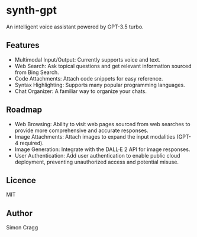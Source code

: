 # synth-gpt

An intelligent voice assistant powered by GPT-3.5 turbo.

## Features

- Multimodal Input/Output: Currently supports voice and text.
- Web Search: Ask topical questions and get relevant information sourced from Bing Search.
- Code Attachments: Attach code snippets for easy reference.
- Syntax Highlighting: Supports many popular programming languages.
- Chat Organizer: A familiar way to organize your chats.

## Roadmap

- Web Browsing: Ability to visit web pages sourced from web searches to provide more comprehensive and accurate responses.
- Image Attachments: Attach images to expand the input modalities (GPT-4 required).
- Image Generation: Integrate with the DALL·E 2 API for image responses.
- User Authentication: Add user authentication to enable public cloud deployment, preventing unauthorized access and potential misuse.

## Licence

MIT

## Author

Simon Cragg
